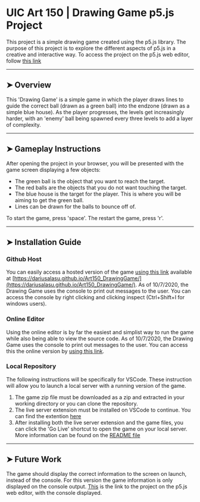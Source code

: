 # UIC Art 150 | Drawing Game p5.js Project
This project is a simple drawing game created using the p5.js library. The purpose of this project is to explore the different aspects of p5.js in a creative and interactive way.
To access the project on the p5.js web editor, follow [this link](https://editor.p5js.org/dariusalasu/sketches/sSWfJSRrg)
___
## ➤ Overview
This 'Drawing Game' is a simple game in which the player draws lines to guide the correct ball (drawn as a green ball) into the endzone (drawn as a simple blue house). As the player progresses, the levels get increasingly harder, with an 'enemy' ball being spawned every three levels to add a layer of complexity.
___
## ➤ Gameplay Instructions
After opening the project in your browser, you will be presented with the game screen displaying a few objects:
- The green ball is the object that you want to reach the target.
- The red balls are the objects that you do not want touching the target.
- The blue house is the target for the player. This is where you will be aiming to get the green ball.
- Lines can be drawn for the balls to bounce off of.

To start the game, press 'space'.
The restart the game, press 'r'.
___
## ➤ Installation Guide
### Github Host
You can easily access a hosted version of the game [using this link](https://dariusalasu.github.io/Art150_DrawingGame/) available at [https://dariusalasu.github.io/Art150_DrawingGame/](https://dariusalasu.github.io/Art150_DrawingGame/). As of 10/7/2020, the Drawing Game uses the console to print out messages to the user. You can access the console by right clicking and clicking inspect (Ctrl+Shift+I for windows users).
### Online Editor
Using the online editor is by far the easiest and simplist way to run the game while also being able to view the source code. As of 10/7/2020, the Drawing Game uses the console to print out messages to the user. You can access this the online version by [using this link](https://editor.p5js.org/dariusalasu/sketches/sSWfJSRrg).
### Local Repository
The following instructions will be specifically for VSCode. These instruction will allow you to launch a local server with a running version of the game.
1. The game zip file must be downloaded as a zip and extracted in your working directory or you can clone the repository.
2. The live server extension must be installed on VSCode to continue. You can find the extention [here](https://github.com/ritwickdey/vscode-live-server)
3. After installing both the live server extension and the game files, you can click the 'Go Live' shortcut to open the game on your local server. More information can be found on the [README file](https://github.com/ritwickdey/vscode-live-server/blob/master/README.md)
___
## ➤ Future Work
The game should display the correct information to the screen on launch, instead of the console. For this version the game information is only displayed on the console output. [This](https://editor.p5js.org/dariusalasu/sketches/sSWfJSRrg) is the link to the project on the p5.js web editor, with the console displayed.
